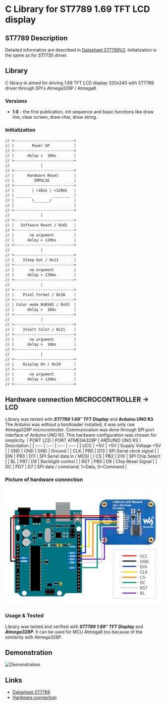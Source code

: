 # C Library for ST7789 1.69 TFT LCD display

## ST7789 Description
Detailed information are described in [Datasheet ST7789V2](https://m5stack.oss-cn-shenzhen.aliyuncs.com/resource/docs/datasheet/unit/lcd/ST7789V2_SPEC_V1.0.pdf).
Initialization is the same as for ST7735 driver.

## Library
C library is aimed for driving 1.69 TFT LCD display 320x240 with ST7789 driver through SPI's Atmega328P / Atmega8.

### Versions
- **1.0** - the first publication, init sequence and basic functions like draw line, clear screen, draw char, draw string.

### Initialization
```
// +---------------------------+
// |        Power UP           |
// +---------------------------+
// |      delay >  10ms        |
// +---------------------------+
//              |
// +---------------------------+
// |      Hardware Reset       |
// |         IMPULSE           |
// +---------------------------+
// |        | >10us | >120ms   |
// | _______         ________  |
// |        \_______/          |
// |                           |
// +---------------------------+
//              |
// +---------------------------+
// |   Software Reset / 0x01   |
// +---------------------------+
// |       no argument         |
// |      delay > 120ms        |
// +---------------------------+
//              |
// +---------------------------+
// |    Sleep Out / 0x11       |
// +---------------------------+
// |       no argument         |
// |      delay > 120ms        |
// +---------------------------+
//              |
// +---------------------------+
// |    Pixel Format / 0x3A    |
// +---------------------------+
// | Color mode RGB565 / 0x55  |
// |      delay >  10ms        |
// +---------------------------+
//              |
// +---------------------------+
// |    Invert Color / 0x21    |
// +---------------------------+
// |       no argument         |
// |      delay >  10ms        |
// +---------------------------+
//              |
// +---------------------------+
// |    Display On / 0x29      |
// +---------------------------+
// |       no argument         |
// |      delay > 120ms        |
// +---------------------------+
```

## Hardware connection MICROCONTROLLER -> LCD
Library was tested with **_ST7789 1.69″ TFT Display_** and **Arduino UNO R3**. The Arduino was without a bootloader installed, it was only raw Atmega328P microcontroller. Communication was done through SPI port interface of Arduino UNO R3. This hardware configuration was chosen for simplicity.
| PORT LCD | PORT ATMEGA328P | ARDUINO UNO R3 | Description |
| :--- | :--- |  :--- | :--- |
| UCC | +5V | +5V | Supply Voltage +5V |
| GND | GND | GND | Ground |
| CLK | PB5 | D13 | SPI Serial clock signal |
| DIN | PB3 | D11 | SPI Serial data in / MOSI |
| CS | PB2 | D10 | SPI Chip Select |
| BL | PB1 | D9 | Backlight control |
| RST | PB0 | D8 | Chip Reset Signal |
| DC | PD7 | D7 | SPI data / command; 1=Data, 0=Command |

### Picture of hardware connection
<img src="img/hw_connection.png" alt="Hardware connection" width="600">

### Usage & Tested
Library was tested and verified with **_ST7789 1.69″ TFT Display_** and **_Atmega328P_**. It can be used for MCU Atmega8 too because of the similarity with Atmega328P.

## Demonstration
<img src="img/st7789v2.png" alt="Demonstration" width="600">

## Links
- [Datasheet ST7789](https://m5stack.oss-cn-shenzhen.aliyuncs.com/resource/docs/datasheet/unit/lcd/ST7789V2_SPEC_V1.0.pdf)
- [Hardware connection](https://www.elecom.sk/sk/1-69inch-lcd-display-module-240-280-resolution-spi-interface-ips-262k-colors.html?cnid=95cb7bd85f6306d486d3e6f45598f&)
